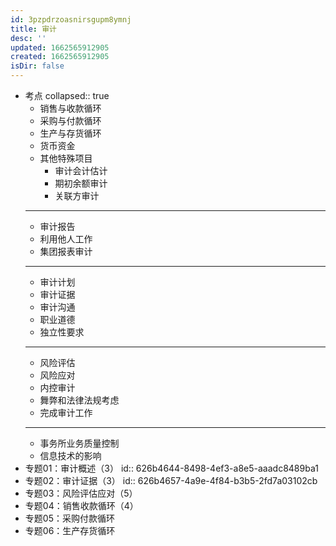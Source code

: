```yaml
---
id: 3pzpdrzoasnirsgupm8ymnj
title: 审计
desc: ''
updated: 1662565912905
created: 1662565912905
isDir: false
---
```

- 考点
  collapsed:: true
	- 销售与收款循环
	- 采购与付款循环
	- 生产与存货循环
	- 货币资金
	- 其他特殊项目
		- 审计会计估计
		- 期初余额审计
		- 关联方审计
	- ---
	- 审计报告
	- 利用他人工作
	- 集团报表审计
	- ---
	- 审计计划
	- 审计证据
	- 审计沟通
	- 职业道德
	- 独立性要求
	- ---
	- 风险评估
	- 风险应对
	- 内控审计
	- 舞弊和法律法规考虑
	- 完成审计工作
	- ---
	- 事务所业务质量控制
	- 信息技术的影响
- 专题01：审计概述（3）
  id:: 626b4644-8498-4ef3-a8e5-aaadc8489ba1
- 专题02：审计证据（3）
  id:: 626b4657-4a9e-4f84-b3b5-2fd7a03102cb
- 专题03：风险评估应对（5）
- 专题04：销售收款循环（4）
- 专题05：采购付款循环
- 专题06：生产存货循环